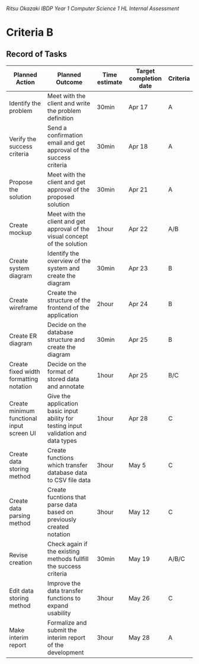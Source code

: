 ###### Ritsu Okazaki IBDP Year 1 Computer Science 1 HL Internal Assessment
# Criteria B
## Record of Tasks
|Planned Action|Planned Outcome|Time estimate|Target completion date|Criteria|
|-------|-------|-------|-------|-------|
|Identify the problem|Meet with the client and write the problem definition|30min|Apr 17|A|
|Verify the success criteria|Send a confirmation email and get approval of the success criteria|30min|Apr 18|A|
|Propose the solution|Meet with the client and get approval of the proposed solution|30min|Apr 21|A|
|Create mockup|Meet with the client and get approval of the visual concept of the solution|1hour|Apr 22|A/B|
|Create system diagram|Identify the overview of the system and create the diagram|30min|Apr 23|B|
|Create wireframe|Create the structure of the frontend of the application|2hour|Apr 24|B|
|Create ER diagram|Decide on the database structure and create the diagram|30min|Apr 25|B|
|Create fixed width formatting notation|Decide on the format of stored data and annotate|1hour|Apr 25|B/C|
|Create minimum functional input screen UI|Give the application basic input ability for testing input validation and data types|1hour|Apr 28|C|
|Create data storing method|Create functions which transfer database data to CSV file data|3hour|May 5|C|
|Create data parsing method|Create fucntions that parse data based on previously created notation|3hour|May 12|C|
|Revise creation|Check again if the existing methods fullfill the success criteria|30min|May 19|A/B/C|
|Edit data storing method|Improve the data transfer functions to expand usability|3hour|May 26|C|
|Make interim report|Formalize and submit the interim report of the development|3hour|May 28|A|
